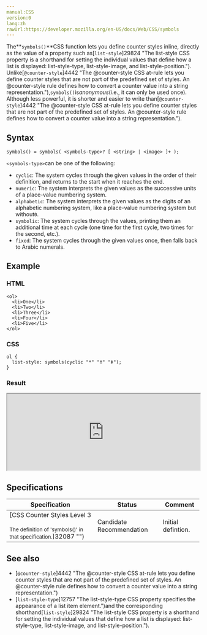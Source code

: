 ```yaml
---
manual:CSS
version:0
lang:zh
rawUrl:https://developer.mozilla.org/en-US/docs/Web/CSS/symbols
---
```






The**`symbols()`**CSS function lets you define counter styles inline, directly as the value of a property such as[`list-style`]29824 "The list-style CSS property is a shorthand for setting the individual values that define how a list is displayed: list-style-type, list-style-image, and list-style-position."). Unlike[`@counter-style`]4442 "The @counter-style CSS at-rule lets you define counter styles that are not part of the predefined set of styles. An @counter-style rule defines how to convert a counter value into a string representation."),`symbols()`is*anonymous*(i.e., it can only be used once). Although less powerful, it is shorter and easier to write than[`@counter-style`]4442 "The @counter-style CSS at-rule lets you define counter styles that are not part of the predefined set of styles. An @counter-style rule defines how to convert a counter value into a string representation.").


## Syntax<a name="Syntax"></a>

```
symbols() = symbols( <symbols-type>? [ <string> | <image> ]+ );

```


`<symbols-type>`can be one of the following:


* `cyclic`: The system cycles through the given values in the order of their definition, and returns to the start when it reaches the end.
* `numeric`: The system interprets the given values as the successive units of a place-value numbering system.
* `alphabetic`: The system interprets the given values as the digits of an alphabetic numbering system, like a place-value numbering system but without`0`.
* `symbolic`: The system cycles through the values, printing them an additional time at each cycle (one time for the first cycle, two times for the second, etc.).
* `fixed`: The system cycles through the given values once, then falls back to Arabic numerals.

## Example<a name="Example"></a>

### HTML<a name="HTML"></a>

```
<ol>
  <li>One</li>
  <li>Two</li>
  <li>Three</li>
  <li>Four</li>
  <li>Five</li>
</ol>
```

### CSS<a name="CSS"></a>

```
ol {
  list-style: symbols(cyclic "*" "†" "‡");
}
```

### Result<a name="Result"></a>


<iframe src='https://mdn.mozillademos.org/en-US/docs/Web/CSS/symbols$samples/Example?revision=1333645' width='100%' height='200'></iframe>



## Specifications<a name="Specifications"></a>

Specification | Status | Comment 
 ---  |  ---  |  ---  | 
[CSS Counter Styles Level 3<br></br><small>The definition of &#39;symbols()&#39; in that specification.</small>]32087 "") | Candidate Recommendation | Initial defintion. 


## See also<a name="See_also"></a>

* [`@counter-style`]4442 "The @counter-style CSS at-rule lets you define counter styles that are not part of the predefined set of styles. An @counter-style rule defines how to convert a counter value into a string representation.")
* [`list-style-type`]12757 "The list-style-type CSS property specifies the appearance of a list item element.")and the corresponding shorthand[`list-style`]29824 "The list-style CSS property is a shorthand for setting the individual values that define how a list is displayed: list-style-type, list-style-image, and list-style-position.").



